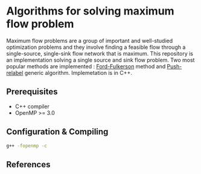 # Algorithms for solving maximum flow problem

Maximum flow problems are a group of important and well-studied optimization
problems and they involve finding a feasible flow through a single-source, single-sink flow network that is maximum. This repository is an implementation solving a single source and sink flow problem. Two most popular methods are implemented : [Ford-Fulkerson](https://en.wikipedia.org/wiki/Ford–Fulkerson_algorithm) method and [Push-relabel](https://en.wikipedia.org/wiki/Push–relabel_maximum_flow_algorithm) generic algorithm. Implemetation is in C++.

## Prerequisites

* C++ compiler
* OpenMP >= 3.0


## Configuration & Compiling

```bash
g++ -fopenmp -c 
```

## References
